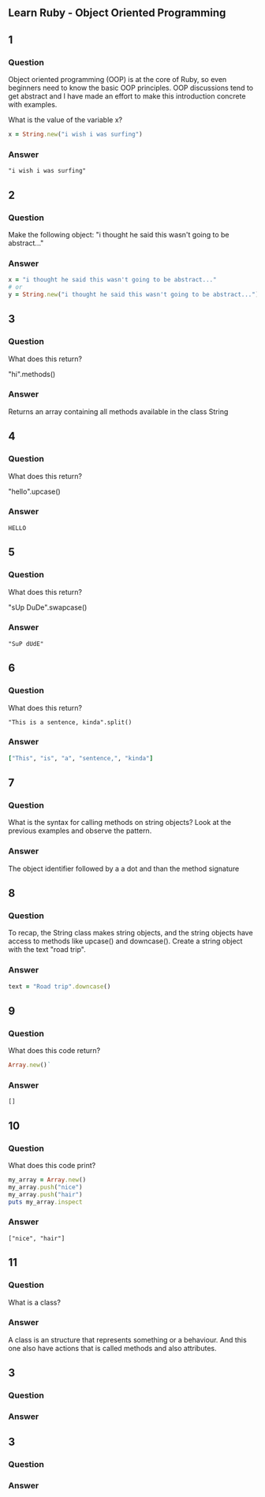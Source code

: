 ## Learn Ruby - Object Oriented Programming
## 1
### Question
Object oriented programming (OOP) is at the core of Ruby, so even beginners need to know the basic OOP principles. OOP discussions tend to get abstract and I have made an effort to make this introduction concrete with examples.

What is the value of the variable x?
```rb
x = String.new("i wish i was surfing")
```
### Answer
`"i wish i was surfing"`

## 2
### Question
Make the following object: "i thought he said this wasn't going to be abstract..."

### Answer
```rb
x = "i thought he said this wasn't going to be abstract..."
# or
y = String.new("i thought he said this wasn't going to be abstract...")
```


## 3
### Question
What does this return?

"hi".methods()

### Answer
Returns an array containing all methods available in the class String

## 4
### Question
What does this return?

"hello".upcase()
### Answer
`HELLO`


## 5
### Question
What does this return?

"sUp DuDe".swapcase()
### Answer
`"SuP dUdE"`


## 6
### Question
What does this return?

`"This is a sentence, kinda".split()`
### Answer
```rb
["This", "is", "a", "sentence,", "kinda"]
```

## 7
### Question
What is the syntax for calling methods on string objects? Look at the previous examples and observe the pattern.
### Answer
The object identifier followed by a a dot and than the method signature

## 8
### Question
To recap, the String class makes string objects, and the string objects have access to methods like upcase() and downcase(). Create a string object with the text "road trip".
### Answer
```rb
text = "Road trip".downcase()
```

## 9
### Question
What does this code return?
```rb
Array.new()`
```
### Answer
`[]`

## 10
### Question
What does this code print?
```rb
my_array = Array.new()
my_array.push("nice")
my_array.push("hair")
puts my_array.inspect
```
### Answer
`["nice", "hair"]`

## 11
### Question
What is a class?
### Answer
A class is an structure that represents something or a behaviour. And this one also have actions that is called methods and also attributes.

## 3
### Question
### Answer

## 3
### Question
### Answer
